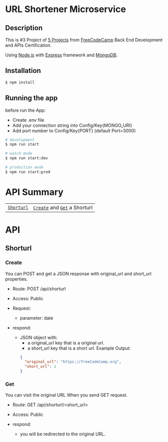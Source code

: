 # URL Shortener Microservice

## Description

This is #3 Project of [5 Projects](https://github.com/KhaledTolba/5-microservice-APIs) from [FreeCodeCamp](https://www.freecodecamp.org/) Back End Development and APIs Certification.

Using [Node.js](https://nodejs.org/en/docs) with [Express](https://expressjs.com/) framework and [MongoDB](https://www.mongodb.com/docs/).

## Installation

```bash
$ npm install
```

## Running the app

before run the App:

- Create .env file
- Add your connection string into Config/Key{MONGO_URI}
- Add port number to Config/Key{PORT} (default Port=3000)

```bash
# development
$ npm run start

# watch mode
$ npm run start:dev

# production mode
$ npm run start:prod
```

# API Summary

|                         |                                                  |
| :---------------------: | :----------------------------------------------: |
| [`Shorturl`](#shorturl) | [`Create`](#Create) and [`Get`](#Get) a Shorturl |

# API

## Shorturl

### Create

You can POST and get a JSON response with original_url and short_url properties.

- Route: POST /api/shorturl

- Access: Public

- Request:

  - parameter: date

- respond:
  - JSON object with:
    - a original_url key that is a original url.
    - a short_url key that is a short url.
      Example Output:
    ```json
    {
      "original_url": "https://freeCodeCamp.org",
      "short_url": 1
    }
    ```
### Get

You can visit the original URL When you send GET request.

- Route: GET /api/shorturl/<short_url>

- Access: Public

- respond:
  - you will be redirected to the original URL.
